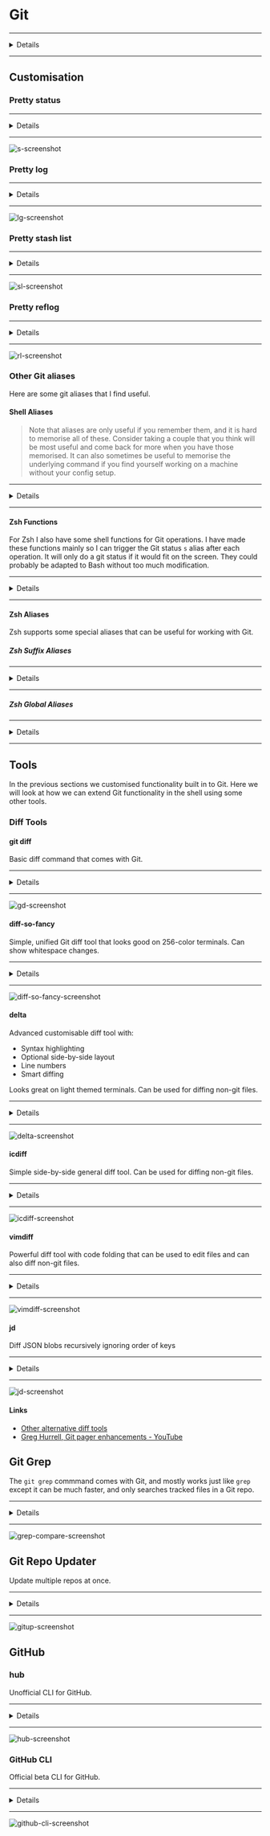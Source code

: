 # Git

---

<Details>
<Summary>Details</Summary>

| Key Info    |                                           |
| :---------- | ----------------------------------------- |
| Install     | [🍺](https://brew.sh/) `brew install git` |
| Usage       | 💲 `git`                                  |
| Config File | ⚙️ `~/.gitconfig`                         |
| Link        | 🌏 git-scm.com                            |

</Details>

---

## Customisation

### Pretty status

---

<Details>
<Summary>Details</Summary>

The `git status` command shows the current state of the repository you are in. I think it is an important command to use often, to check you are committing the right files, or quickly see where your unstaged changes are.

![git-status-screenshot](git-status.jpg)

This command is quite verbose with hints that I don't need to see each time. To see a short version we can use:

```sh
git status -s -b
```

- `-s` for short
- `-b` for showing the branch status on the first line

The flags can be combined like so:

```sh
git status -sb
```

Sometimes it is useful to view only the status of the files in the current directory and below. Like many other Git commands, this can be done by appending a path to the command:

```sh
git status -sb .  # . is the current directory
```

![git-status-sb-screenshot](git-status-sb.jpg)

- The first line shows branch information and how many commits have been made since the last push.
- The left column has the abbreviated status for the file
  - `M` shows a file is modified,
  - `A` shows a file is added (for the first time)
  - `UU` shows a file has merge conflicts
  - `??` shows a file is untracked
  - Red means the file is unstaged
  - Green means the file is staged

#### Git Alias

A Git alias is an alias for a Git sub-command that starts with the `git` prefix. These are stored in `~/.gitconfig`.

We can add a Git alias for our short status command with:

```sh
git config --global alias.sb "status -sb"
```

Now we can use `git sb` to run the same command.

#### Shell Alias

We can optionally make this even shorter by putting a shell alias in `~/.bashrc` for Bash, or `~/.zshrc` for Zsh.

> You can find which shell you are currently runnin with `echo $SHELL`

To add a shell alias for the `git status -sb` command, use:

```sh
alias s="git status -sb"
```

After restarting your shell or reloading your shell config with `source ~/.zshrc`, you can now run the command with `s`. Nice and short!

#### With diff-stat

![git-diff-stat-screenshot](stat.jpg)

We can take the above even further. The `git diff --stat` command shows relative change statistics for each file. With a [small shell script](https://github.com/CallumHoward/dotfiles/blob/master/scripts/git-st) we can combine this with the aliased Git status command.

Copy this script [here](https://github.com/CallumHoward/dotfiles/blob/master/scripts/git-st) and put it somewhere in your `$PATH`. I place it in `~/.local/bin/`, and you can use this code to do the same:

```sh
mkdir -p ~/.local/bin  # Make a folder for scripts
curl https://raw.githubusercontent.com/CallumHoward/dotfiles/master/scripts/git-st -o ~/.local/bin/git-st
chmod +x ~/.local/bin/git-st  # Add execute permissions to the downloaded script
export PATH=$PATH:~/.local/bin  # Add the script folder to your $PATH
```

To make sure this directory is always in your path, add this export command to your `~/.bashrc` or `~/.zshrc`.

```sh
export PATH=$PATH:~/.local/bin
```

Now we should be able to run `git-st` and we will get the combined `git status -sb` and `git diff --stat` output. The last thing to do is update our alias in our `~/.bashrc` or `~/.zshrc`.

```sh
alias s="git-st"
```

Remember to restart your shell or `source ~/.bashrc`.

##### Alternate method

If that doesn't work you can alias directly to the location where you downloaded the script, just remember to `chmod +x ~/.local/bin/git-st` as well:

```sh
alias s="~/.local/bin/git-st"
```

Now there is only one problem I found, if there are many changes to one file, the `git diff --stat` output might wrap around, which looks kind of ugly. Instead we can truncate the output if it exceeds the column width (in characters) of the terminal. This only works for when the command is run however. If the terminal is resized after then there is no way to redraw a command that has already finished.

```sh
git-st | perl -pe "s/^((?:(?>(?:\e\[.*?m)*).){$COLUMNS}).*/\$1\e[m/"
```

#### With fallback to `ls`

![zsh-stats-screenshot](zsh-stats.jpg)

`s` is my most used command, so for me it has become muscle memory. Sometimes I use it compulsively by mistake when I'm not in a Git repository. In this case, `git-st` will just give a message like `fatal: not a git repository (or any of the parent directories): .git`. Instead I thought it would be more useful to silently fall back to `ls` in this case. This can be achieved with the following:

```sh
if command -v git-st > /dev/null 2>&1; then
    alias s='(set -o pipefail && git-st 2>/dev/null | perl -pe "s/^((?:(?>(?:\e\[.*?m)*).){$COLUMNS}).*/\$1\e[m/") || ls'
    alias s.='(set -o pipefail && git-st . 2>/dev/null | perl -pe "s/^((?:(?>(?:\e\[.*?m)*).){$COLUMNS}).*/\$1\e[m/") || ls'
else
    alias s="git sb 2>/dev/null || ls"
fi
```

The caveat here is that we can no longer provide a filepath argument to the s command, so I aliased `s.` to find only the status of the files in the current directory and below. We could get around this limitation with a shell function, an exercise that I will leave to the reader.

</Details>

---

![s-screenshot](s.jpg)

### Pretty log

---

<Details>
<Summary>Details</Summary>

If you run `git log` you can see the history of commits in a Git repo in your [Pager](https://en.wikipedia.org/wiki/Terminal_pager) (probably `less`).
![git log-screenshot](git-log.jpg)

Run this command to add the `git lg` alias to your `~/.gitconfig` file:

```sh
git config --global alias.lg "log --color --graph --pretty=format:'%Cred%h%Creset -%C(yellow)%d%Creset %s %Cgreen(%cr) %C(bold blue)<%an>%Creset' --abbrev-commit"
```

Now you have the command `git lg` to display a pretty formatted and coloured Git log:
![git lg-screenshot](git-lg.jpg)

- Where branches diverge and merge is represented on the left
- The shot commit hash can be used anywhere the long hash can be used
  - eg. `git checkout 481d7b0`
- The commit where the tips of branches, tags and remotes are shown in yellow
- `git log` will still work the same as before to see full details
- You can remove the alias by deleting the relevant line in `~/.gitconfig`

This can optionally be made shorter with some shell aliases (put in `~/.bashrc` or `~/.zshrc`):

```sh
alias lg="git lg"
alias lgs="git lg --stat"   # Show pretty log with statistics on which files changed
alias lgp="git lg -p"       # Show pretty log with patch diff
alias lgh="git lg -n10"     # Show only 10 commits
```

![lgs-lgp-screenshot](lgs-lgp.jpg)

#### Links

Source: [Coder Wall](https://coderwall.com/p/euwpig/a-better-git-log)

</Details>

---

![lg-screenshot](lg.jpg)

### Pretty stash list

---

<Details>
<Summary>Details</Summary>

You can stash unstaged changes in a Git repository with `git stash`, and restore those changes with `git pop`. Here are a few other useful stash related commands:

```sh
git stash push -m "descriptive comment here"  # Add a message to remind you what's in this stash
git stash apply  # Apply the stash (most recent by default) without "popping" it from the list
git stash list   # Show the list (stack) of stashes, most recent at the top
```

Similair to above with Git log, you can add an alias for listing stashes (`git stash list`) with pretty formatting and colours. Run this command to add it to your `~/.gitconfig`:

```sh
git config --global alias.sl "stash list --pretty=format:'%C(red)%h%C(reset) - %C(yellow)(%gd%C(yellow))%C(reset) %<(70,trunc)%s %C(green)(%cr) %C(bold blue)<%an>%C(reset)'"
```

Again, a shell alias can optionally also be added:

```sh
alias sl="git sl"
```

![stash-list-screenshot](stash-list.jpg)

- The reference for each stash shown in yellow can be used in git commands
  - eg. `git show stash@{2}`, `git diff stash@{0} stash@{1}`, `git apply stash@{3}`

Source: [StackOverflow](https://stackoverflow.com/a/38826108/13159693)

</Details>

---

![sl-screenshot](sl.jpg)

### Pretty reflog

---

<Details>
<Summary>Details</Summary>

> _Reference logs, or "reflogs", record when the tips of branches and other references were updated in the local repository._
> -- [Git documentation](https://git-scm.com/docs/git-reflog)

This command is not used as often, but for the sake of completeness it can also be made pretty with similair styling. The unaliased command is `git reflog`. Add an alias to your `~/.gitconfig` with:

```sh
git config --global alias.rl "reflog --pretty=format:'%Cred%h%Creset %C(yellow)%gd%C(reset) %C(auto)%gs%C(reset) %C(green)(%cr)%C(reset) %C(bold blue)<%an>%Creset' --abbrev-commit"
```

And an optional shell alias:

```sh
alias rl="git rl"
```

![reflog-screenshot](reflog.jpg)

#### Links

Source: [StackOverflow](https://stackoverflow.com/a/38826108/13159693)

</Details>

---

![rl-screenshot](rl.jpg)

### Other Git aliases

Here are some git aliases that I find useful.

#### Shell Aliases

> Note that aliases are only useful if you remember them, and it is hard to memorise all of these. Consider taking a couple that you think will be most useful and come back for more when you have those memorised. It can also sometimes be useful to memorise the underlying command if you find yourself working on a machine without your config setup.

---

<Details>
<Summary>Details</Summary>

```sh
alias g="git"
alias gca="git commit --amend"  # In case you forgot to add something to your last commit
alias gcv="git commit -v"  # Write commit message in Vim
alias grv="git remote -v"  # List remotes
alias cob="git checkout -b"  # Check out a new branch like: `cob my-feature`
alias cdg='cd "`git rev-parse --show-toplevel 2>/dev/null | head -1`"'  # cd into git root
alias gd="git diff"
alias gd.="git diff ."
alias gdc="git diff --cached"
alias gdc.="git diff --cached ."
alias gdd="git difftool"  # git diff using the difftool configured in ~/.gitconfig
alias pu="git push -u"  # push and set upstream branch (useful for pushing a local branch for the first time)
alias pull="git pull"
alias show="git show"

# List most recently used branches
alias ba="git for-each-ref --count=30 --sort=-committerdate refs/heads/ --format='%(refname:short)'"
alias baa="git branch -a"  # list all branches including non-local branches on remotes
# Choose a branch to checkout. Requires FZF, diff-so-fancy and xargs
alias cof="ba | grep -v master | fzf --preview='{ git diff --color=always --stat master...{}; git diff --color=always master...{}; } | diff-so-fancy' | xargs git checkout"

# With the following aliases, it is possible to keep a feature branch up to date with master by doing
# `stash && com && pull && co - && gmm && pop`
alias stash="git stash"
alias com="git checkout master"
alias pull="git pull"
alias gmm="git merge master"
alias pop="git stash pop -q && s"
```

Note we can check out the last used branch with:

```sh
git checkout -
```

</Details>

---

#### Zsh Functions

For Zsh I also have some shell functions for Git operations. I have made these functions mainly so I can trigger the Git status `s` alias after each operation. It will only do a git status if it would fit on the screen. They could probably be adapted to Bash without too much modification.

---

<Details>
<Summary>Details</Summary>

```sh

# Add files with: `a <path1> <path2> <path3>...`
function git_add() {
    if [ "$#" -eq 0 ]; then
        git add -v .
    else
        git add -v "$@"
    fi

    if (( `git status -s | wc -l` < $LINES )); then
        s | tail -n +2
    fi
}
alias a="git_add"

# Commit staged files with a message: `cm This is the commit message, quotes not needed`
function cm() {
    nocorrect git commit -m "$*"
    if (( `git status -s | wc -l` < $LINES )); then
        s | tail -n +2
    fi
}

function git_reset() {
    git reset -q "$@"
    if (( `git status -s | wc -l` < $LINES )); then
        s | tail -n +2
    fi
}
alias grs="git_reset"

function git_checkout() {
    git checkout "$@"
    if (( `git status -sb | wc -l` < $LINES )); then
        s
    fi
}
alias co="git_checkout"

# Browse to the current branch in GitHub
function br() {
    if command -v xdg-open > /dev/null 2>&1; then
        bin="xdg-open"
    elif command -v open > /dev/null 2>&1; then
        bin="open"
    fi

    local gitpath=`git rev-parse --show-prefix 2>/dev/null | head -1`
    if [[ gitpath == '' ]]; then return; fi

    local remote="origin"
    if [ "$#" -ne 0 ]; then
        remote="$1"
    fi

    local url=`git remote get-url $remote | head -1`
    if [[ "$url" =~ "@" ]]; then
        url="${url/':'//}"
        url="${url/*\@/https://}"
    fi

    url="${url/".git"}"

    local branch=`git rev-parse --abbrev-ref HEAD | head -1`
    $bin "$url/tree/$branch/$gitpath"
}

# Clone including submodules, using multithreading and then cd into the cloned repo
function clo() {
    git clone --recursive -j4 "$1" && cd *(/om[1])
}
```

</Details>

---

#### Zsh Aliases

Zsh supports some special aliases that can be useful for working with Git.

##### Zsh Suffix Aliases

---

<Details>
<Summary>Details</Summary>

Suffix aliases allow a command to be run if a file with a suffix is given. When cloning a Git repo, the URL usually ends with `.git`. Therefore we can tell Zsh when it sees a plain Git URL ending in `.git` with no command, use the `clo` function defined above.

```sh
alias -s git="clo"
```

</Details>

---

##### Zsh Global Aliases

---

<Details>
<Summary>Details</Summary>

With Zsh's global aliases, we can evaluate commands to insert into a commandline. The following command and FZF can be used to select a branch. It can be used like `co BF`, which will allow you to select a branch interactively with FZF.

```sh
alias -g BF='`git branch | fzf`'
```

If we also source this function in our `~/.zshrc`, we can expand global aliases with `<TAB>`.

```sh
# Automatically Expanding Global Aliases (tab key to expand)
# references: http://blog.patshead.com/2012/11/automatically-expaning-zsh-global-aliases---simplified.html
globalias() {
  if [[ $LBUFFER =~ '[A-Z0-9]+$' ]]; then
    zle _expand_alias
    zle expand-word
  fi
  zle expand-or-complete
}
zle -N globalias
bindkey "^I" globalias                 # tab key to expand globalalias
```

Here are some more global aliases for inserting files based on their Git status. They can be used:

```sh
alias -g GM='`sb . | tail -n +2 | egrep "^\s[MD]" | cut -c 4- | tr "\n" " "`'
alias -g GU='`sb . | tail -n +2 | egrep "^\s?U" | cut -c 4- | tr "\n" " "`'
alias -g GQ='`sb . | tail -n +2 | egrep "^\s?\?" | cut -c 4- | tr "\n" " "`'
```

</Details>

---

## Tools

In the previous sections we customised functionality built in to Git. Here we will look at how we can extend Git functionality in the shell using some other tools.

### Diff Tools

#### git diff

Basic diff command that comes with Git.

---

<Details>
<Summary>Details</Summary>

| Key Info    |                                           |
| :---------- | ----------------------------------------- |
| Install     | [🍺](https://brew.sh/) `brew install git` |
| Usage       | 💲 `git diff`                             |
| Config File | ⚙️ `~/.gitconfig`                         |
| Link        | 🌏 git-scm.com/docs/git-diff              |

Here are some useful aliases that can be used to display diffs for git:

```sh
alias gd="git diff"
alias gdc="git diff --cached"  # Show what has been staged
alias gdd="git difftool"  # You can set the difftool in ~/.gitconfig
alias gdmb="git diff master...HEAD"  # Show changes since branch diverged, same as GitHub PR compare
alias lgmb="lg master...HEAD"  # Show commits since branch diverged
```

Another useful flag to use is `--name-only`, which echos only the names of the files that have changes, for example:

```sh
gdmb --name-only
```

You could then pipe that into [FZF](https://github.com/junegunn/fzf) to filter the list and copy the result with something like:

```sh
gdmb --name-only | fzf -m | tr "\n" " " | pbcopy
vim -p <paste-selected-files-here>
```

This is still a bit to type, but it can be made easier with some Zsh [global aliases](https://blog.lftechnology.com/command-line-productivity-with-zsh-aliases-28b7cebfdff9).

```sh
alias -g NO='--name-only'
alias -g 2L='| tr "\n" " "'  # Convert lines to space-seperated list
alias -g 2R='| tr " " "\n"'  # Convert space-seperated list to lines
alias -g FZ='| fzf -m'  # FZF with multi-selection, then send to the clipboard
alias -g P='| pbcopy'
alais v="vim"
```

Then we can do:

```sh
gdmb NO FZ 2L P
v -p <paste>
```

Actually it is probably easier to use the FZF plugin in Vim, or make an alias for the whole thing.  
Vim could also be easily replaced in the above example with `code` to open the files in VSCode.

</Details>

---

![gd-screenshot](gd.jpg)

#### diff-so-fancy

Simple, unified Git diff tool that looks good on 256-color terminals. Can show whitespace changes.

---

<Details>
<Summary>Details</Summary>

| Key Info    |                                                                                               |
| :---------- | --------------------------------------------------------------------------------------------- |
| Install     | [🍺](https://brew.sh/) `brew install diff-so-fancy`                                           |
| Usage       | 💲 Add command to `~/.gitconfig`, see [here](https://github.com/so-fancy/diff-so-fancy#usage) |
| Config File | ⚙️ `~/.gitconfig`                                                                             |
| Link        | 🌏 github.com/so-fancy/diff-so-fancy                                                          |

</Details>

---

![diff-so-fancy-screenshot](diff-so-fancy.jpg)

#### delta

Advanced customisable diff tool with:

- Syntax highlighting
- Optional side-by-side layout
- Line numbers
- Smart diffing

Looks great on light themed terminals. Can be used for diffing non-git files.

---

<Details>
<Summary>Details</Summary>

| Key Info    |                                                                                                 |
| :---------- | ----------------------------------------------------------------------------------------------- |
| Install     | [🍺](https://brew.sh/) `brew install delta`                                                     |
| Usage       | 💲 Add command to `~/.gitconfig`, see [here](https://github.com/dandavison/delta#configuration) |
| Config File | ⚙️ `~/.gitconfig`                                                                               |
| Link        | 🌏 github.com/dandavison/delta                                                                  |

Delta uses [`bat`](https://github.com/sharkdp/bat) for syntax highlighting. Personally I think in a 256 color terminal it makes the diff harder to read, but with truecolor and a white background it looks quite nice. It also has a `--diff-so-fancy` emulation mode, and when combined with `--side-by-side` this looks quite nice and has the easiest to read diffing algorithm.  
To get this, make sure you have the following in your `~/.gitconfig`:

```conf
[pager]
    diff = delta --side-by-side --diff-so-fancy
```

![delta-diff-so-fancy-side-by-side-screenshot](delta-dsf-sbs.jpg)

</Details>

---

![delta-screenshot](delta.jpg)

#### icdiff

Simple side-by-side general diff tool. Can be used for diffing non-git files.

---

<Details>
<Summary>Details</Summary>

| Key Info    |                                                                                                    |
| :---------- | -------------------------------------------------------------------------------------------------- |
| Install     | [🍺](https://brew.sh/) `brew install icdiff`                                                       |
| Usage       | 💲 Add command to `~/.gitconfig`, see [here](https://github.com/jeffkaufman/icdiff#using-with-git) |
| Config File | ⚙️ `~/.gitconfig`                                                                                  |
| Link        | 🌏 github.com/jeffkaufman/icdiff                                                                   |

</Details>

---

![icdiff-screenshot](icdiff.jpg)

#### vimdiff

Powerful diff tool with code folding that can be used to edit files and can also diff non-git files.

---

<Details>
<Summary>Details</Summary>

| Key Info    |                                                                                                          |
| :---------- | -------------------------------------------------------------------------------------------------------- |
| Install     | [🍺](https://brew.sh/) `brew install vim`                                                                |
| Usage       | 💲 Add command to `~/.gitconfig`, see [here](https://michaelthessel.com/using-vimdiff-as-git-diff-tool/) |
| Config File | ⚙️ `~/.gitconfig` and `~/.vimrc` (or `~/config/nvim/init.vim` if using [NeoVim](https://neovim.io/))     |
| Link        | 🌏 devhints.io/vim-diff                                                                                  |

`vimdiff` is an alias for `vim -d` that is installed with Vim, there is a good chance it comes with your OS.

Set up using the [this](https://michaelthessel.com/using-vimdiff-as-git-diff-tool/) guide.
You can learn more about using Vim by running `vimtutor`, or check out a past CSESoc Vim Workshop [here](https://www.youtube.com/watch?v=jdsfraYakEc).

If you want to use NeoVim instead of Vim for diffing, add this to your `~/.gitconfig`:

```conf
[difftool "vimdiff"]
    cmd = nvim -d $BASE $LOCAL
```

Add the following to your shell config (`~/.bashrc` or `~/.zshrc`) to use Vim for general Git operations like writing commit messages and interactive rebase.

```sh
export EDITOR=vim
```

or

```sh
if command -v nvim > /dev/null 2>&1; then
    export EDITOR=nvim
else
    export EDITOR=vim
fi
```

...to use [NeoVim](https://neovim.io/) with a Vim fallback.

Further reading:

- [Vim universe. Vim as a diff tool - YouTube](https://youtu.be/zEah_HDpHzc)
- [Vimways - The Power of Diff](https://vimways.org/2018/the-power-of-diff/)

</Details>

---

![vimdiff-screenshot](vimdiff.jpg)

#### jd

Diff JSON blobs recursively ignoring order of keys

---

<Details>
<Summary>Details</Summary>

| Key Info    |                                                                                                     |
| :---------- | --------------------------------------------------------------------------------------------------- |
| Install     | [🍺](https://brew.sh/) `brew install jd`                                                            |
| Usage       | 💲 `jd [OPTION]... FILE1 FILE2`, see [here](https://github.com/josephburnett/jd#command-line-usage) |
| Config File | ⚙️ -                                                                                                |
| Link        | 🌏 github.com/josephburnett/jd                                                                      |

Diffing JSON files can be interesting because sometimes you will be comparing two JSON blobs with only a few differences, but the ordering is different which can throw off the diffing algorithm and give a messy result:

![vimdiff-json-screenshot](vimdiff-json.jpg)

`jd` will output a diff ignoring the ordering, showing only what was changed and where in the hierarchy it is. We can view the output with some syntax highlighting by piping it into Vim:

```sh
jd a.json b.json | vim +'set ft=diff | g/^@/norm O' -
```

- `vim -` reads input from stdin, so you can pipe commands into it. If using NeoVim you can omit the `-` and it will still work.
- `vim +'<command>'` runs a command in Vim once it is opened
  - `set ft=diff` sets the filetype used for syntax highlighting to be `diff` type.
  - `g/^@/norm O` is to add an extra line between diffs, making it easier to read. Also sets the search pattern to "@" so you can quickly jump between diff chunks with `n` and `N`.

</Details>

---

![jd-screenshot](jd.jpg)

#### Links

- [Other alternative diff tools](https://github.com/dandavison/delta#similar-projects)
- [Greg Hurrell, Git pager enhancements - YouTube](https://youtu.be/Mv_oKbjRT_s)

## Git Grep

The `git grep` commmand comes with Git, and mostly works just like `grep` except it can be much faster, and only searches tracked files in a Git repo.

---

<Details>
<Summary>Details</Summary>

Unlike `grep`, you don't need to specify the `-r` recursive flag, and you don't need to specify a directory.

Here is an example of how different the performance can be (compare the total time).

![grep-benchmark-screenshot](grep-benchmark.jpg)

You can use this alias to format the output so that it is similair to RipGrep:

```sh
alias gg="git grep -i -n --heading --break"
```

- `-i` to ignore case
- `-n` to show line numbers
- `--heading` to group matches by file
- `--break` to add an empty line between grouped file matches

</Details>

---

![grep-compare-screenshot](grep-compare.jpg)

## Git Repo Updater

Update multiple repos at once.

---

<Details>
<Summary>Details</Summary>

Useful if you have a directory of repositories and you don't want to `cd` into each one individually and `pull` each branch.

| Key Info    |                                                                            |
| :---------- | -------------------------------------------------------------------------- |
| Install     | [🍺](https://brew.sh/) `brew install gitup`                                |
| Usage       | 💲 `gitup .`, see [here](https://github.com/earwig/git-repo-updater#usage) |
| Config File | ⚙️ -                                                                       |
| Link        | 🌏 github.com/earwig/git-repo-updater                                      |

</Details>

---

![gitup-screenshot](gitup.jpg)

## GitHub

### hub

Unofficial CLI for GitHub.

---

<Details>
<Summary>Details</Summary>

| Key Info    |                                                                                                         |
| :---------- | ------------------------------------------------------------------------------------------------------- |
| Install     | [🍺](https://brew.sh/) `brew install hub`                                                               |
| Usage       | 💲 `hub` or `git` with passthrough, see [here](https://github.com/github/hub#usage)                     |
| Config File | ⚙️ `~/.gitconfig`and`~/bashrc`or`~/.zshrc`, see [here](https://hub.github.com/hub.1.html#configuration) |
| Link        | 🌏 hub.github.com                                                                                       |

</Details>

---

![hub-screenshot](hub.jpg)

### GitHub CLI

Official beta CLI for GitHub.

---

<Details>
<Summary>Details</Summary>

| Key Info    |                                                               |
| :---------- | ------------------------------------------------------------- |
| Install     | [🍺](https://brew.sh/) `brew install github/gh/gh`            |
| Usage       | 💲 `gh pr list`, see [here](https://github.com/cli/cli#usage) |
| Config File | ⚙️ -                                                          |
| Link        | 🌏 cli.github.com                                             |

</Details>

---

![github-cli-screenshot](gh.jpg)
